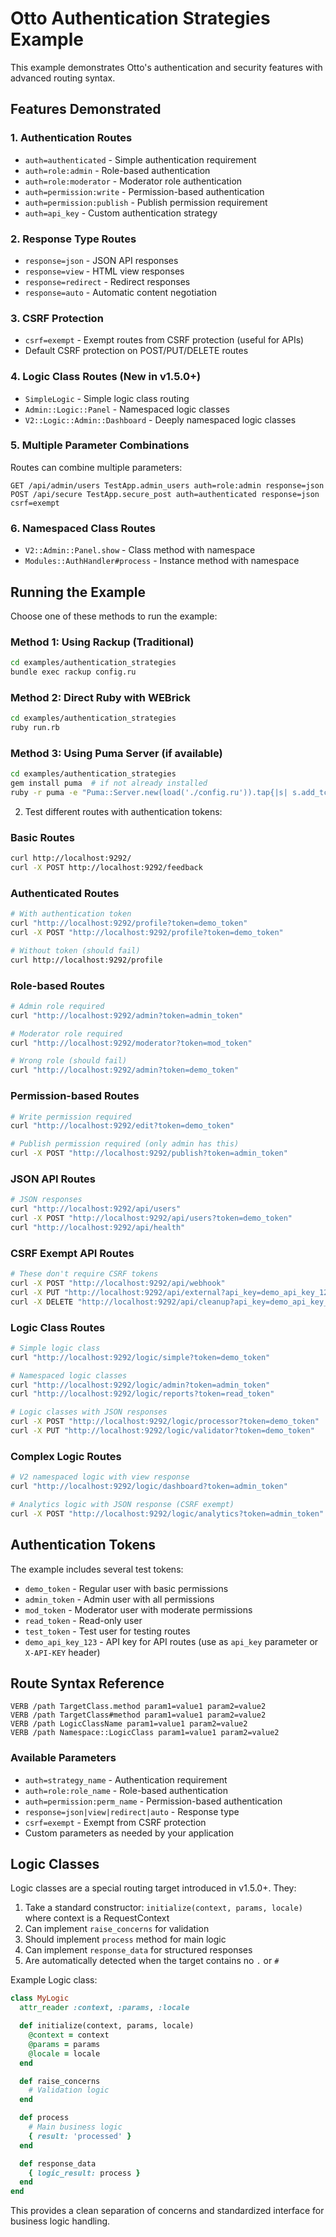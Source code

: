 # Otto Authentication Strategies Example

This example demonstrates Otto's authentication and security features with advanced routing syntax.

## Features Demonstrated

### 1. Authentication Routes
- `auth=authenticated` - Simple authentication requirement
- `auth=role:admin` - Role-based authentication
- `auth=role:moderator` - Moderator role authentication
- `auth=permission:write` - Permission-based authentication
- `auth=permission:publish` - Publish permission requirement
- `auth=api_key` - Custom authentication strategy

### 2. Response Type Routes
- `response=json` - JSON API responses
- `response=view` - HTML view responses
- `response=redirect` - Redirect responses
- `response=auto` - Automatic content negotiation

### 3. CSRF Protection
- `csrf=exempt` - Exempt routes from CSRF protection (useful for APIs)
- Default CSRF protection on POST/PUT/DELETE routes

### 4. Logic Class Routes (New in v1.5.0+)
- `SimpleLogic` - Simple logic class routing
- `Admin::Logic::Panel` - Namespaced logic classes
- `V2::Logic::Admin::Dashboard` - Deeply namespaced logic classes

### 5. Multiple Parameter Combinations
Routes can combine multiple parameters:
```
GET /api/admin/users TestApp.admin_users auth=role:admin response=json
POST /api/secure TestApp.secure_post auth=authenticated response=json csrf=exempt
```

### 6. Namespaced Class Routes
- `V2::Admin::Panel.show` - Class method with namespace
- `Modules::AuthHandler#process` - Instance method with namespace

## Running the Example

Choose one of these methods to run the example:

### Method 1: Using Rackup (Traditional)
```bash
cd examples/authentication_strategies
bundle exec rackup config.ru
```

### Method 2: Direct Ruby with WEBrick
```bash
cd examples/authentication_strategies
ruby run.rb
```

### Method 3: Using Puma Server (if available)
```bash
cd examples/authentication_strategies
gem install puma  # if not already installed
ruby -r puma -e "Puma::Server.new(load('./config.ru')).tap{|s| s.add_tcp_listener('127.0.0.1', 9292); puts 'Server running on http://localhost:9292'; trap('INT'){s.stop}; s.run}"
```

2. Test different routes with authentication tokens:

### Basic Routes
```bash
curl http://localhost:9292/
curl -X POST http://localhost:9292/feedback
```

### Authenticated Routes
```bash
# With authentication token
curl "http://localhost:9292/profile?token=demo_token"
curl -X POST "http://localhost:9292/profile?token=demo_token"

# Without token (should fail)
curl http://localhost:9292/profile
```

### Role-based Routes
```bash
# Admin role required
curl "http://localhost:9292/admin?token=admin_token"

# Moderator role required
curl "http://localhost:9292/moderator?token=mod_token"

# Wrong role (should fail)
curl "http://localhost:9292/admin?token=demo_token"
```

### Permission-based Routes
```bash
# Write permission required
curl "http://localhost:9292/edit?token=demo_token"

# Publish permission required (only admin has this)
curl -X POST "http://localhost:9292/publish?token=admin_token"
```

### JSON API Routes
```bash
# JSON responses
curl "http://localhost:9292/api/users"
curl -X POST "http://localhost:9292/api/users?token=demo_token"
curl "http://localhost:9292/api/health"
```

### CSRF Exempt API Routes
```bash
# These don't require CSRF tokens
curl -X POST "http://localhost:9292/api/webhook"
curl -X PUT "http://localhost:9292/api/external?api_key=demo_api_key_123"
curl -X DELETE "http://localhost:9292/api/cleanup?api_key=demo_api_key_123"
```

### Logic Class Routes
```bash
# Simple logic class
curl "http://localhost:9292/logic/simple?token=demo_token"

# Namespaced logic classes
curl "http://localhost:9292/logic/admin?token=admin_token"
curl "http://localhost:9292/logic/reports?token=read_token"

# Logic classes with JSON responses
curl -X POST "http://localhost:9292/logic/processor?token=demo_token"
curl -X PUT "http://localhost:9292/logic/validator?token=demo_token"
```

### Complex Logic Routes
```bash
# V2 namespaced logic with view response
curl "http://localhost:9292/logic/dashboard?token=admin_token"

# Analytics logic with JSON response (CSRF exempt)
curl -X POST "http://localhost:9292/logic/analytics?token=admin_token"
```

## Authentication Tokens

The example includes several test tokens:

- `demo_token` - Regular user with basic permissions
- `admin_token` - Admin user with all permissions
- `mod_token` - Moderator user with moderate permissions
- `read_token` - Read-only user
- `test_token` - Test user for testing routes
- `demo_api_key_123` - API key for API routes (use as `api_key` parameter or `X-API-KEY` header)

## Route Syntax Reference

```
VERB /path TargetClass.method param1=value1 param2=value2
VERB /path TargetClass#method param1=value1 param2=value2
VERB /path LogicClassName param1=value1 param2=value2
VERB /path Namespace::LogicClass param1=value1 param2=value2
```

### Available Parameters

- `auth=strategy_name` - Authentication requirement
- `auth=role:role_name` - Role-based authentication
- `auth=permission:perm_name` - Permission-based authentication
- `response=json|view|redirect|auto` - Response type
- `csrf=exempt` - Exempt from CSRF protection
- Custom parameters as needed by your application

## Logic Classes

Logic classes are a special routing target introduced in v1.5.0+. They:

1. Take a standard constructor: `initialize(context, params, locale)` where context is a RequestContext
2. Can implement `raise_concerns` for validation
3. Should implement `process` method for main logic
4. Can implement `response_data` for structured responses
5. Are automatically detected when the target contains no `.` or `#`

Example Logic class:
```ruby
class MyLogic
  attr_reader :context, :params, :locale

  def initialize(context, params, locale)
    @context = context
    @params = params
    @locale = locale
  end

  def raise_concerns
    # Validation logic
  end

  def process
    # Main business logic
    { result: 'processed' }
  end

  def response_data
    { logic_result: process }
  end
end
```

This provides a clean separation of concerns and standardized interface for business logic handling.
